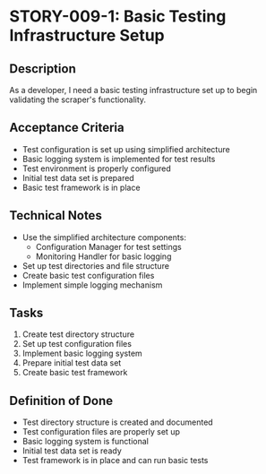 # STORY-009-1: Basic Testing Infrastructure Setup

## Description
As a developer, I need a basic testing infrastructure set up to begin validating the scraper's functionality.

## Acceptance Criteria
- Test configuration is set up using simplified architecture
- Basic logging system is implemented for test results
- Test environment is properly configured
- Initial test data set is prepared
- Basic test framework is in place

## Technical Notes
- Use the simplified architecture components:
  - Configuration Manager for test settings
  - Monitoring Handler for basic logging
- Set up test directories and file structure
- Create basic test configuration files
- Implement simple logging mechanism

## Tasks
1. Create test directory structure
2. Set up test configuration files
3. Implement basic logging system
4. Prepare initial test data set
5. Create basic test framework

## Definition of Done
- Test directory structure is created and documented
- Test configuration files are properly set up
- Basic logging system is functional
- Initial test data set is ready
- Test framework is in place and can run basic tests 